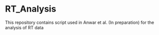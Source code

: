 # RT_Analysis
This repository contains script used in Anwar et al. (In preparation) for the analysis of RT data
